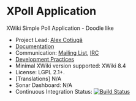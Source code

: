 XPoll Application
=================

XWiki Simple Poll Application - Doodle like

* Project Lead: [Alex Cotiugă](https://github.com/acotiuga)
* [Documentation](https://store.xwiki.com/xwiki/bin/view/Extension/XPollApplication)
* Communication: [Mailing List](http://dev.xwiki.org/xwiki/bin/view/Community/MailingLists>), [IRC]( http://dev.xwiki.org/xwiki/bin/view/Community/IRC)
* [Development Practices](http://dev.xwiki.org)
* Minimal XWiki version supported: XWiki 8.4
* License: LGPL 2.1+.
* [Translations] N/A
* Sonar Dashboard: N/A
* Continuous Integration Status: [![Build Status](http://ci.xwikisas.com/view/All/job/xwikisas/job/application-xpoll/job/master/badge/icon)](http://ci.xwikisas.com/view/All/job/xwikisas/job/application-xpoll/job/master/)